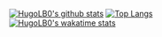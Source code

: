 [![HugoLB0's github stats](https://github-readme-stats.vercel.app/api?username=hugolb0)](https://github.com/hugolb0/hugolb0)
[![Top Langs](https://github-readme-stats.vercel.app/api/top-langs/?username=hugolb0&layout=compact)](https://github.com/hugolb0/hugolb0)
<br>
[![HugoLB0's wakatime stats](https://github-readme-stats.vercel.app/api/wakatime?username=hugolb0)](https://github.com/hugolb0/hugolb0)
